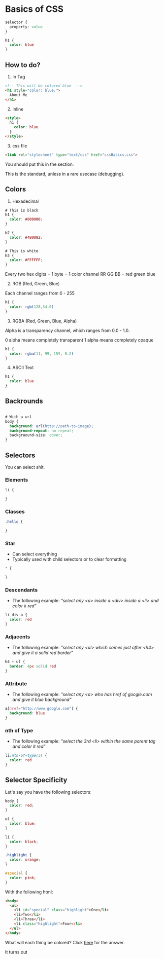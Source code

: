 # Basics of CSS

```css
selector {
  property: value
}

h1 {
  color: blue
}
```

## How to do?

1) In Tag

```html
<!-- This will be colored blue  -->
<h1 style="color: blue;">
  About Me
</h1>
```

2) Inline

```html
<style>
  h1 {
    color: blue
  }
</style>
```

3) css file

```html
<link rel="stylesheet" type="text/css" href="cssBasics.css">
```

You should put this in the <head></head> section.

This is the standard, unless in a rare usecase (debugging).

## Colors

1) Hexadecimal

```css
# This is black
h1 {
  color: #000000;
}

h2 {
  color: #4B0082;
}

# This is white
h3 {
  color: #FFFFFF;
}
```

Every two hex digits = 1 byte = 1 color channel
RR GG BB = red green blue

2) RGB (Red, Green, Blue)

Each channel ranges from 0 - 255

```css
h1 {
  color: rgb(128,54,0)
}
```

3) RGBA (Red, Green, Blue, Alpha)

Alpha is a transparency channel, which ranges from 0.0 - 1.0.

0 alpha means completely transparent
1 alpha means completely opaque

```css
h1 {
  color: rgba(11, 99, 159, 0.2)
}
```

4) ASCII Text

```css
h1 {
  color: blue
}
```

## Backrounds

```css

# With a url
body {
  background: url(http://path-to-image);
  background-repeat: no-repeat;
  backgraound-size: cover;
}
```

## Selectors

You can select shit.

### Elements

```css
li {

}
```

### Classes

```css
.hello {

}
```

### Star

  + Can select everything
  + Typically used with child selectors or to clear formatting

```css
* {

}
```

### Descendants

+ The following example: *"select any \<a> inside a \<div> inside a \<li> and color it red"*

```css
li div a {
  color: red
}
```

### Adjacents

+ The following example: *"select any \<ul> which comes just after \<h4> and give it a solid red border"*

```css
h4 + ul {
  border: 4px solid red
}
```

### Attribute

+ The following example: *"select any \<a> who has href of google.com and give it blue background"*

```css
a[href="http://www.google.com"] {
  background: blue
}
```

### nth of Type

+ The following example: *"select the 3rd \<li> within the same parent tag and color it red"*

```css
li:nth-of-type(3) {
  color: red
}
```

## Selector Specificity

Let's say you have the following selectors:

```css
body {
  color: red;
}

ul {
  color: blue;
}

li {
  color: black;
}

.highlight {
  color: orange;
}

#special {
  color: pink;
}
```

With the following html:

```html
<body>
  <ul>
    <li id="special" class="highlight">One</li>
    <li>Two</li>
    <li>Three</li>
    <li class="highlight">Four</li>
  </ul>
</body>
```

What will each thing be colored? Click [here](https://rawcdn.githack.com/nkumar0727/DevResources/b11e8f8056cef39b7a589041cff569f20b390487/webdev/css/specificity.html) for the answer.

It turns out


